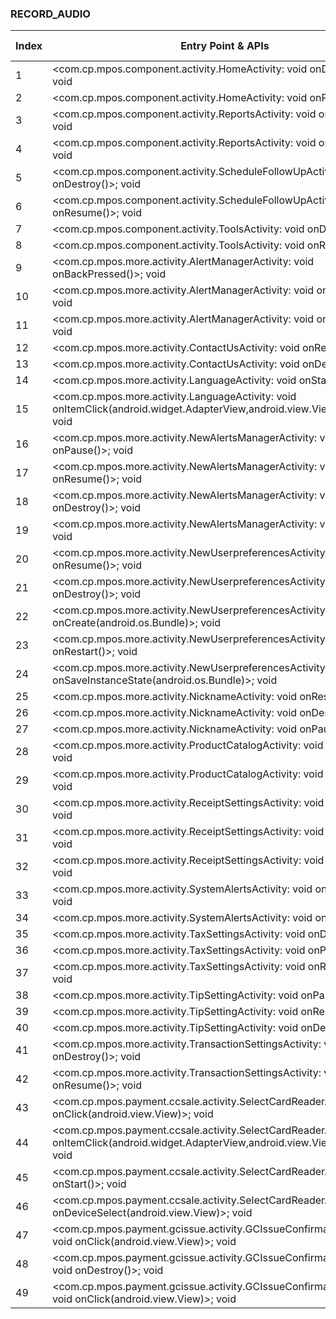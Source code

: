 ### RECORD_AUDIO
| Index | Entry Point & APIs | Screen shot | Resource id | Label |
| ------------- | ------------- | ------------- |-------------|-------------|
| 1 | <com.cp.mpos.component.activity.HomeActivity: void onDestroy()>; void <init> | ![](D:\COSMOS\output\py\Play_win8\Finance\com.cp.mpos\com.cp.mpos.component.activity.HomeActivity.png) |  | F  |
| 2 | <com.cp.mpos.component.activity.HomeActivity: void onPause()>; void <init> | ![](D:\COSMOS\output\py\Play_win8\Finance\com.cp.mpos\com.cp.mpos.component.activity.HomeActivity.png) |  | F |
| 3 | <com.cp.mpos.component.activity.ReportsActivity: void onDestroy()>; void <init> | ![](D:\COSMOS\output\py\Play_win8\Finance\com.cp.mpos\com.cp.mpos.component.activity.ReportsActivity.png) |  | F |
| 4 | <com.cp.mpos.component.activity.ReportsActivity: void onResume()>; void <init> | ![](D:\COSMOS\output\py\Play_win8\Finance\com.cp.mpos\com.cp.mpos.component.activity.ReportsActivity.png) |  | F |
| 5 | <com.cp.mpos.component.activity.ScheduleFollowUpActivity: void onDestroy()>; void <init> | ![](D:\COSMOS\output\py\Play_win8\Finance\com.cp.mpos\com.cp.mpos.component.activity.ScheduleFollowUpActivity.png) |  | F |
| 6 | <com.cp.mpos.component.activity.ScheduleFollowUpActivity: void onResume()>; void <init> | ![](D:\COSMOS\output\py\Play_win8\Finance\com.cp.mpos\com.cp.mpos.component.activity.ScheduleFollowUpActivity.png) |  | F |
| 7 | <com.cp.mpos.component.activity.ToolsActivity: void onDestroy()>; void <init> | ![](D:\COSMOS\output\py\Play_win8\Finance\com.cp.mpos\com.cp.mpos.component.activity.ToolsActivity.png) |  | F |
| 8 | <com.cp.mpos.component.activity.ToolsActivity: void onResume()>; void <init> | ![](D:\COSMOS\output\py\Play_win8\Finance\com.cp.mpos\com.cp.mpos.component.activity.ToolsActivity.png) |  | F |
| 9 | <com.cp.mpos.more.activity.AlertManagerActivity: void onBackPressed()>; void <init> | ![](D:\COSMOS\output\py\Play_win8\Finance\com.cp.mpos\com.cp.mpos.more.activity.AlertManagerActivity.png) |  | |
| 10 | <com.cp.mpos.more.activity.AlertManagerActivity: void onResume()>; void <init> | ![](D:\COSMOS\output\py\Play_win8\Finance\com.cp.mpos\com.cp.mpos.more.activity.AlertManagerActivity.png) |  | |
| 11 | <com.cp.mpos.more.activity.AlertManagerActivity: void onDestroy()>; void <init> | ![](D:\COSMOS\output\py\Play_win8\Finance\com.cp.mpos\com.cp.mpos.more.activity.AlertManagerActivity.png) |  | |
| 12 | <com.cp.mpos.more.activity.ContactUsActivity: void onResume()>; void <init> | ![](D:\COSMOS\output\py\Play_win8\Finance\com.cp.mpos\com.cp.mpos.more.activity.ContactUsActivity.png) |  | F |
| 13 | <com.cp.mpos.more.activity.ContactUsActivity: void onDestroy()>; void <init> | ![](D:\COSMOS\output\py\Play_win8\Finance\com.cp.mpos\com.cp.mpos.more.activity.ContactUsActivity.png) |  | F |
| 14 | <com.cp.mpos.more.activity.LanguageActivity: void onStart()>; void <init> | ![](D:\COSMOS\output\py\Play_win8\Finance\com.cp.mpos\com.cp.mpos.more.activity.LanguageActivity.png) |  | |
| 15 | <com.cp.mpos.more.activity.LanguageActivity: void onItemClick(android.widget.AdapterView,android.view.View,int,long)>; void <init> | ![](D:\COSMOS\output\py\Play_win8\Finance\com.cp.mpos\com.cp.mpos.more.activity.LanguageActivity.png) |  | |
| 16 | <com.cp.mpos.more.activity.NewAlertsManagerActivity: void onPause()>; void <init> | ![](D:\COSMOS\output\py\Play_win8\Finance\com.cp.mpos\com.cp.mpos.more.activity.NewAlertsManagerActivity.png) |  | F |
| 17 | <com.cp.mpos.more.activity.NewAlertsManagerActivity: void onResume()>; void <init> | ![](D:\COSMOS\output\py\Play_win8\Finance\com.cp.mpos\com.cp.mpos.more.activity.NewAlertsManagerActivity.png) |  | F |
| 18 | <com.cp.mpos.more.activity.NewAlertsManagerActivity: void onDestroy()>; void <init> | ![](D:\COSMOS\output\py\Play_win8\Finance\com.cp.mpos\com.cp.mpos.more.activity.NewAlertsManagerActivity.png) |  | F |
| 19 | <com.cp.mpos.more.activity.NewAlertsManagerActivity: void onStart()>; void <init> | ![](D:\COSMOS\output\py\Play_win8\Finance\com.cp.mpos\com.cp.mpos.more.activity.NewAlertsManagerActivity.png) |  | F |
| 20 | <com.cp.mpos.more.activity.NewUserpreferencesActivity: void onResume()>; void <init> | ![](D:\COSMOS\output\py\Play_win8\Finance\com.cp.mpos\com.cp.mpos.more.activity.NewUserpreferencesActivity.png) |  | |
| 21 | <com.cp.mpos.more.activity.NewUserpreferencesActivity: void onDestroy()>; void <init> | ![](D:\COSMOS\output\py\Play_win8\Finance\com.cp.mpos\com.cp.mpos.more.activity.NewUserpreferencesActivity.png) |  | |
| 22 | <com.cp.mpos.more.activity.NewUserpreferencesActivity: void onCreate(android.os.Bundle)>; void <init> | ![](D:\COSMOS\output\py\Play_win8\Finance\com.cp.mpos\com.cp.mpos.more.activity.NewUserpreferencesActivity.png) |  | |
| 23 | <com.cp.mpos.more.activity.NewUserpreferencesActivity: void onRestart()>; void <init> | ![](D:\COSMOS\output\py\Play_win8\Finance\com.cp.mpos\com.cp.mpos.more.activity.NewUserpreferencesActivity.png) |  | |
| 24 | <com.cp.mpos.more.activity.NewUserpreferencesActivity: void onSaveInstanceState(android.os.Bundle)>; void <init> | ![](D:\COSMOS\output\py\Play_win8\Finance\com.cp.mpos\com.cp.mpos.more.activity.NewUserpreferencesActivity.png) |  | |
| 25 | <com.cp.mpos.more.activity.NicknameActivity: void onResume()>; void <init> | ![](D:\COSMOS\output\py\Play_win8\Finance\com.cp.mpos\com.cp.mpos.more.activity.NicknameActivity.png) |  | F |
| 26 | <com.cp.mpos.more.activity.NicknameActivity: void onDestroy()>; void <init> | ![](D:\COSMOS\output\py\Play_win8\Finance\com.cp.mpos\com.cp.mpos.more.activity.NicknameActivity.png) |  | F |
| 27 | <com.cp.mpos.more.activity.NicknameActivity: void onPause()>; void <init> | ![](D:\COSMOS\output\py\Play_win8\Finance\com.cp.mpos\com.cp.mpos.more.activity.NicknameActivity.png) |  | F |
| 28 | <com.cp.mpos.more.activity.ProductCatalogActivity: void onDestroy()>; void <init> | ![](D:\COSMOS\output\py\Play_win8\Finance\com.cp.mpos\com.cp.mpos.more.activity.ProductCatalogActivity.png) |  | F |
| 29 | <com.cp.mpos.more.activity.ProductCatalogActivity: void onResume()>; void <init> | ![](D:\COSMOS\output\py\Play_win8\Finance\com.cp.mpos\com.cp.mpos.more.activity.ProductCatalogActivity.png) |  | F |
| 30 | <com.cp.mpos.more.activity.ReceiptSettingsActivity: void onPause()>; void <init> | ![](D:\COSMOS\output\py\Play_win8\Finance\com.cp.mpos\com.cp.mpos.more.activity.ReceiptSettingsActivity.png) |  | F |
| 31 | <com.cp.mpos.more.activity.ReceiptSettingsActivity: void onDestroy()>; void <init> | ![](D:\COSMOS\output\py\Play_win8\Finance\com.cp.mpos\com.cp.mpos.more.activity.ReceiptSettingsActivity.png) |  | F |
| 32 | <com.cp.mpos.more.activity.ReceiptSettingsActivity: void onResume()>; void <init> | ![](D:\COSMOS\output\py\Play_win8\Finance\com.cp.mpos\com.cp.mpos.more.activity.ReceiptSettingsActivity.png) |  | |
| 33 | <com.cp.mpos.more.activity.SystemAlertsActivity: void onResume()>; void <init> | ![](D:\COSMOS\output\py\Play_win8\Finance\com.cp.mpos\com.cp.mpos.more.activity.SystemAlertsActivity.png) |  | F |
| 34 | <com.cp.mpos.more.activity.SystemAlertsActivity: void onPause()>; void <init> | ![](D:\COSMOS\output\py\Play_win8\Finance\com.cp.mpos\com.cp.mpos.more.activity.SystemAlertsActivity.png) |  | F |
| 35 | <com.cp.mpos.more.activity.TaxSettingsActivity: void onDestroy()>; void <init> | ![](D:\COSMOS\output\py\Play_win8\Finance\com.cp.mpos\com.cp.mpos.more.activity.TaxSettingsActivity.png) |  | |
| 36 | <com.cp.mpos.more.activity.TaxSettingsActivity: void onPause()>; void <init> | ![](D:\COSMOS\output\py\Play_win8\Finance\com.cp.mpos\com.cp.mpos.more.activity.TaxSettingsActivity.png) |  | |
| 37 | <com.cp.mpos.more.activity.TaxSettingsActivity: void onResume()>; void <init> | ![](D:\COSMOS\output\py\Play_win8\Finance\com.cp.mpos\com.cp.mpos.more.activity.TaxSettingsActivity.png) |  | |
| 38 | <com.cp.mpos.more.activity.TipSettingActivity: void onPause()>; void <init> | ![](D:\COSMOS\output\py\Play_win8\Finance\com.cp.mpos\com.cp.mpos.more.activity.TipSettingActivity.png) |  | |
| 39 | <com.cp.mpos.more.activity.TipSettingActivity: void onResume()>; void <init> | ![](D:\COSMOS\output\py\Play_win8\Finance\com.cp.mpos\com.cp.mpos.more.activity.TipSettingActivity.png) |  | |
| 40 | <com.cp.mpos.more.activity.TipSettingActivity: void onDestroy()>; void <init> | ![](D:\COSMOS\output\py\Play_win8\Finance\com.cp.mpos\com.cp.mpos.more.activity.TipSettingActivity.png) |  | |
| 41 | <com.cp.mpos.more.activity.TransactionSettingsActivity: void onDestroy()>; void <init> | ![](D:\COSMOS\output\py\Play_win8\Finance\com.cp.mpos\com.cp.mpos.more.activity.TransactionSettingsActivity.png) |  | |
| 42 | <com.cp.mpos.more.activity.TransactionSettingsActivity: void onResume()>; void <init> | ![](D:\COSMOS\output\py\Play_win8\Finance\com.cp.mpos\com.cp.mpos.more.activity.TransactionSettingsActivity.png) |  | |
| 43 | <com.cp.mpos.payment.ccsale.activity.SelectCardReaderActivity: void onClick(android.view.View)>; void <init> | ![](D:\COSMOS\output\py\Play_win8\Finance\com.cp.mpos\com.cp.mpos.payment.ccsale.activity.SelectCardReaderActivity.png) |  | F |
| 44 | <com.cp.mpos.payment.ccsale.activity.SelectCardReaderActivity: void onItemClick(android.widget.AdapterView,android.view.View,int,long)>; void <init> | ![](D:\COSMOS\output\py\Play_win8\Finance\com.cp.mpos\com.cp.mpos.payment.ccsale.activity.SelectCardReaderActivity.png) |  | F |
| 45 | <com.cp.mpos.payment.ccsale.activity.SelectCardReaderActivity: void onStart()>; void <init> | ![](D:\COSMOS\output\py\Play_win8\Finance\com.cp.mpos\com.cp.mpos.payment.ccsale.activity.SelectCardReaderActivity.png) |  | F |
| 46 | <com.cp.mpos.payment.ccsale.activity.SelectCardReaderActivity: void onDeviceSelect(android.view.View)>; void <init> | ![](D:\COSMOS\output\py\Play_win8\Finance\com.cp.mpos\com.cp.mpos.payment.ccsale.activity.SelectCardReaderActivity.png) |  | F |
| 47 | <com.cp.mpos.payment.gcissue.activity.GCIssueConfirmationActivity$1: void onClick(android.view.View)>; void <init> | ![](D:\COSMOS\output\py\Play_win8\Finance\com.cp.mpos\com.cp.mpos.payment.gcissue.activity.GCIssueConfirmationActivity.png) |  | |
| 48 | <com.cp.mpos.payment.gcissue.activity.GCIssueConfirmationActivity: void onDestroy()>; void <init> | ![](D:\COSMOS\output\py\Play_win8\Finance\com.cp.mpos\com.cp.mpos.payment.gcissue.activity.GCIssueConfirmationActivity.png) |  | |
| 49 | <com.cp.mpos.payment.gcissue.activity.GCIssueConfirmationActivity$3: void onClick(android.view.View)>; void <init> | ![](D:\COSMOS\output\py\Play_win8\Finance\com.cp.mpos\com.cp.mpos.payment.gcissue.activity.GCIssueConfirmationActivity.png) |  | |
